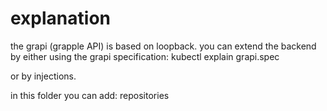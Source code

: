 # explanation
the grapi (grapple API) is based on loopback.
you can extend the backend by either using the grapi specification:
    kubectl explain grapi.spec

or by injections.

in this folder you can add:
repositories
